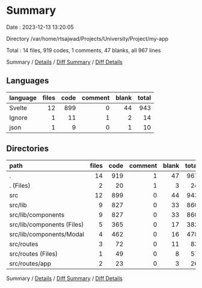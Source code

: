 # Summary

Date : 2023-12-13 13:20:05

Directory /var/home/rtsajwad/Projects/University/Project/my-app

Total : 14 files,  919 codes, 1 comments, 47 blanks, all 967 lines

Summary / [Details](details.md) / [Diff Summary](diff.md) / [Diff Details](diff-details.md)

## Languages
| language | files | code | comment | blank | total |
| :--- | ---: | ---: | ---: | ---: | ---: |
| Svelte | 12 | 899 | 0 | 44 | 943 |
| Ignore | 1 | 11 | 1 | 2 | 14 |
| json | 1 | 9 | 0 | 1 | 10 |

## Directories
| path | files | code | comment | blank | total |
| :--- | ---: | ---: | ---: | ---: | ---: |
| . | 14 | 919 | 1 | 47 | 967 |
| . (Files) | 2 | 20 | 1 | 3 | 24 |
| src | 12 | 899 | 0 | 44 | 943 |
| src/lib | 9 | 827 | 0 | 33 | 860 |
| src/lib/components | 9 | 827 | 0 | 33 | 860 |
| src/lib/components (Files) | 5 | 365 | 0 | 17 | 382 |
| src/lib/components/Modal | 4 | 462 | 0 | 16 | 478 |
| src/routes | 3 | 72 | 0 | 11 | 83 |
| src/routes (Files) | 1 | 49 | 0 | 8 | 57 |
| src/routes/app | 2 | 23 | 0 | 3 | 26 |

Summary / [Details](details.md) / [Diff Summary](diff.md) / [Diff Details](diff-details.md)